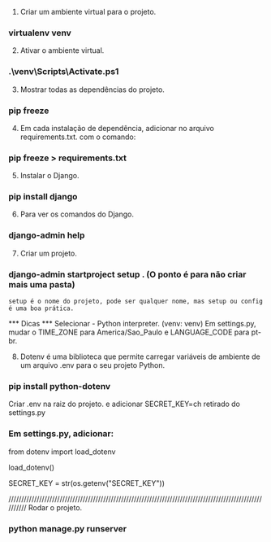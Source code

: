 1. Criar um ambiente virtual para o projeto.
### virtualenv venv

2. Ativar o ambiente virtual.
### .\venv\Scripts\Activate.ps1


3. Mostrar todas as dependências do projeto.
### pip freeze

4. Em cada instalação de dependência, adicionar no arquivo requirements.txt. com o comando:
### pip freeze > requirements.txt

5. Instalar o Django.
### pip install django

6. Para ver os comandos do Django.
### django-admin help 

7. Criar um projeto.
### django-admin startproject setup . (O ponto é para não criar mais uma pasta)
    setup é o nome do projeto, pode ser qualquer nome, mas setup ou config é uma boa prática.

*** Dicas  ***
Selecionar - Python interpreter. (venv: venv)
Em settings.py, mudar o TIME_ZONE para America/Sao_Paulo e LANGUAGE_CODE para pt-br.

8. Dotenv é uma biblioteca que permite carregar variáveis de ambiente de um arquivo .env para o seu projeto Python.
### pip install python-dotenv

Criar .env na raiz do projeto.
e adicionar SECRET_KEY=ch retirado do settings.py

### Em settings.py, adicionar:

from dotenv import load_dotenv

load_dotenv()

SECRET_KEY = str(os.getenv("SECRET_KEY"))

//////////////////////////////////////////////////////////////////////////////////////////////////////////
Rodar o projeto.
### python manage.py runserver